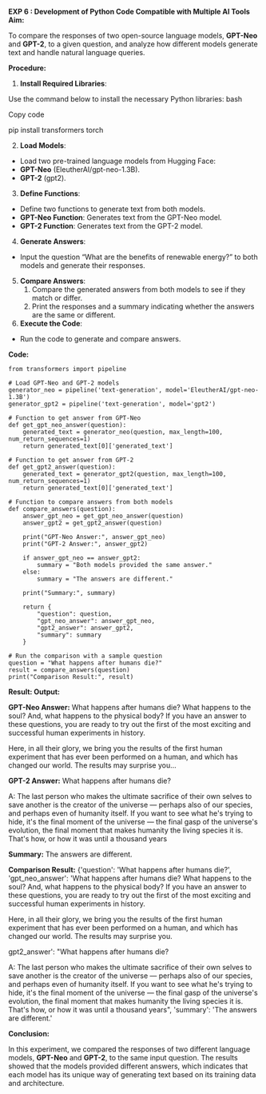 **EXP 6 : Development of Python Code Compatible with Multiple AI Tools Aim:**

To compare the responses of two open-source language models, **GPT-Neo** and **GPT-2**, to a given question, and analyze how different models generate text and handle natural language queries.

**Procedure:**

1. **Install Required Libraries**: 

Use the command below to install the necessary Python libraries: bash 

Copy code 

pip install transformers torch

2. **Load Models**: 
- Load two pre-trained language models from Hugging Face: 
- **GPT-Neo** (EleutherAI/gpt-neo-1.3B). 
- **GPT-2** (gpt2). 
3. **Define Functions**: 
- Define two functions to generate text from both models. 
- **GPT-Neo Function**: Generates text from the GPT-Neo model. 
- **GPT-2 Function**: Generates text from the GPT-2 model. 
4. **Generate Answers**: 
- Input the question “What are the benefits of renewable energy?” to both models and generate their responses. 
5. **Compare Answers**: 
   1. Compare the generated answers from both models to see if they match or differ. 
   1. Print the responses and a summary indicating whether the answers are the same or different. 
5. **Execute the Code**: 
- Run the code to generate and compare answers. 

**Code:**
```
from transformers import pipeline

# Load GPT-Neo and GPT-2 models
generator_neo = pipeline('text-generation', model='EleutherAI/gpt-neo-1.3B')
generator_gpt2 = pipeline('text-generation', model='gpt2')

# Function to get answer from GPT-Neo
def get_gpt_neo_answer(question):
    generated_text = generator_neo(question, max_length=100, num_return_sequences=1)
    return generated_text[0]['generated_text']

# Function to get answer from GPT-2
def get_gpt2_answer(question):
    generated_text = generator_gpt2(question, max_length=100, num_return_sequences=1)
    return generated_text[0]['generated_text']

# Function to compare answers from both models
def compare_answers(question):
    answer_gpt_neo = get_gpt_neo_answer(question)
    answer_gpt2 = get_gpt2_answer(question)
    
    print("GPT-Neo Answer:", answer_gpt_neo)
    print("GPT-2 Answer:", answer_gpt2)
    
    if answer_gpt_neo == answer_gpt2:
        summary = "Both models provided the same answer."
    else:
        summary = "The answers are different."
    
    print("Summary:", summary)
    
    return {
        "question": question,
        "gpt_neo_answer": answer_gpt_neo,
        "gpt2_answer": answer_gpt2,
        "summary": summary
    }

# Run the comparison with a sample question
question = "What happens after humans die?"
result = compare_answers(question)
print("Comparison Result:", result)

```

  **Result: Output:** 

  **GPT-Neo Answer:** What happens after humans die? What happens to the soul? And, what happens to the physical body? If you have an answer to these questions, you are ready to try out the first of the most exciting and successful human experiments in history. 

  Here, in all their glory, we bring you the results of the first human experiment that has ever been performed on a human, and which has changed our world. The results may surprise you... 

  **GPT-2 Answer:** What happens after humans die? 

  A: The last person who makes the ultimate sacrifice of their own selves to save another is the creator of the universe — perhaps also of our species, and perhaps even of humanity itself. If you want to see what he's trying to hide, it's the final moment of the universe — the final gasp of the universe's evolution, the final moment that makes humanity the living species it is. That's how, or how it was until a thousand years 

  **Summary:** The answers are different. 

  **Comparison Result:** {'question': 'What happens after humans die?', 'gpt\_neo\_answer': 'What happens after humans die? What happens to the soul? And, what happens to the physical body? If you have an answer to these questions, you are ready to try out the first of the most exciting and successful human experiments in history. 

  Here, in all their glory, we bring you the results of the first human experiment that has ever been performed on a human, and which has changed our world. The results may surprise you. 

  gpt2\_answer': "What happens after humans die? 

  A: The last person who makes the ultimate sacrifice of their own selves to save another is the creator of the universe — perhaps also of our species, and perhaps even of humanity itself. If you want to see what he's trying to hide, it's the final moment of the universe — the final gasp of the universe's evolution, the final  moment that makes humanity the living species it is. That's how, or how it was until a thousand years", 'summary': 'The answers are different.'

  **Conclusion:**

  In this experiment, we compared the responses of two different language models, **GPT-Neo** and **GPT-2**, to the same input question. The results showed that the models provided different answers, which indicates that each model has its unique way of generating text based on its training data and architecture. 
